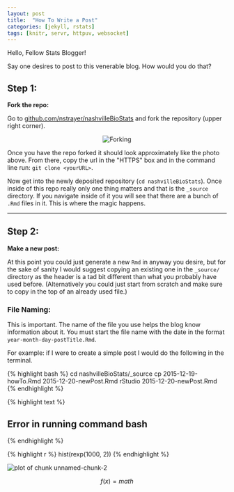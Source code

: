 ```yaml
---
layout: post
title:  "How To Write a Post"
categories: [jekyll, rstats]
tags: [knitr, servr, httpuv, websocket]
---
```


Hello, Fellow Stats Blogger!

Say one desires to post to this venerable blog. How would you do that? 

## Step 1: 

__Fork the repo:__

Go to [github.com/nstrayer/nashvilleBioStats](http://github.com/nstrayer/nashvilleBioStats) and fork the repository (upper right corner).

<div style="text-align: center;">
    <img src = "{{ site.baseurl }}/assets/tutorial/fork.png" alt = "Forking">
</div>

Once you have the repo forked it should look approximately like the photo above. From there, copy the url in the "HTTPS" box and in the command line run: `git clone <yourURL>`. 

Now get into the newly deposited repository (`cd nashvilleBioStats`). Once inside of this repo really only one thing matters and that is the `_source` directory. If you navigate inside of it you will see that there are a bunch of `.Rmd` files in it. This is where the magic happens. 

---

## Step 2: 

__Make a new post:__

At this point you could just generate a new `Rmd` in anyway you desire, but for the sake of sanity I would suggest copying an existing one in the `_source/` directory as the header is a tad bit different than what you probably have used before. (Alternatively you could just start from scratch and make sure to copy in the top of an already used file.)

### File Naming: 

This is important. The name of the file you use helps the blog know information about it. You must start the file name with the date in the format `year-month-day-postTitle.Rmd`. 

For example: if I were to create a simple post I would do the following in the terminal. 


{% highlight bash %}
cd nashvilleBioStats/_source
cp 2015-12-19-howTo.Rmd 2015-12-20-newPost.Rmd
rStudio 2015-12-20-newPost.Rmd
{% endhighlight %}




{% highlight text %}
## Error in running command bash
{% endhighlight %}



{% highlight r %}
hist(rexp(1000, 2))
{% endhighlight %}

<img src="/nashvilleBioStats/figures/source/2015-12-20-newPost/unnamed-chunk-2-1.png" title="plot of chunk unnamed-chunk-2" alt="plot of chunk unnamed-chunk-2" style="display: block; margin: auto;" />

$$f(x) = math$$
